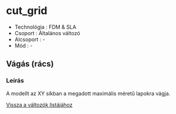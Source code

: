 # cut\_grid

* Technológia : FDM & SLA
* Csoport : Általános változó
* Alcsoport : -
* Mód : -

## Vágás \(rács\)

### Leírás

A modellt az XY síkban a megadott maximális méretű lapokra vágja.

[Vissza a változók listájához](./)

